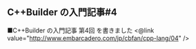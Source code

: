 ## C++Builder の入門記事#4


■C++Builder の入門記事 第4回 を書きました
    <@link value="http://www.embarcadero.com/jp/cbfan/cpp-lang/04" />

